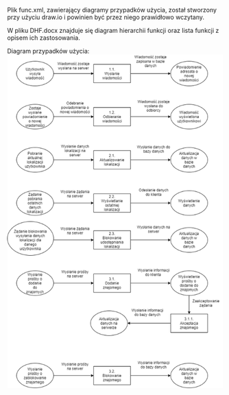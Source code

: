 Plik func.xml, zawierający diagramy przypadków użycia, został stworzony przy użyciu draw.io i powinien być przez niego prawidłowo wczytany.

W pliku DHF.docx znajduje się diagram hierarchii funkcji oraz lista funkcji z opisem ich zastosowania.

Diagram przypadków użycia:
![func.png](images/func.png)
